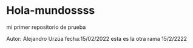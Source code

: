 # Hola-mundossss
mi primer repositorio de prueba

Autor: Alejandro Urzúa
fecha:15/02/2022
esta es la otra rama 
15/2/2222
